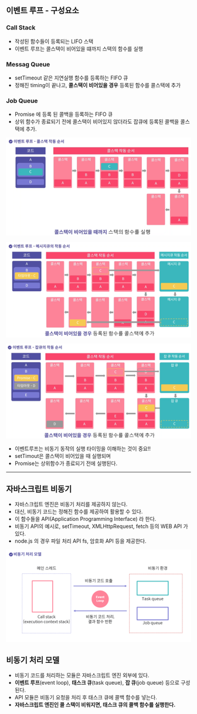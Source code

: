 ## 이벤트 루프 - 구성요소
### Call Stack
* 작성된 함수들이 등록되는 LIFO 스택
* 이벤트 루프는 콜스택이 비어있을 떄까지 스택의 함수를 실행
### Messag Queue 
* setTimeout 같은 지연실행 함수를 등록하는 FIFO 큐
* 정해진 timing이 끝나고, **콜스택이 비어있을 경우** 등록된 함수를 콜스택에 추가
###  Job Queue
* Promise 에 등록 된 콜백을 등록하는 FIFO 큐
* 상위 함수가 종료되기 전에 콜스택이 비어있지 않더라도 잡큐에 등록된 콜백을 콜스택에 추가.

![](../image/이벤트루프_콜스택%20작동순서.png)


![](../image/이벤트루프_%20메시큐의%20작동순서.png)

![](../image/이벤트루프_%20잡큐의%20작동순서.png)

* 이벤트루프는 비동기 동작의 실행 타이밍을 이해하는 것이 중요!!
* setTimout은 콜스택이 비어있을 때 실행되며
* Promise는 상위함수가 종료되기 전에 실행된다.

---
## 자바스크립트 비동기
* 자바스크립트 엔진은 비동기 처리를 제공하지 않는다.
* 대신, 비동기 코드는 정해진 함수를 제공하여 활용할 수 있다.
* 이 함수들을 API(Application Programming Interface) 라 한다.
* 비동기 API의 예시로, setTimeout, XMLHttpRequest, fetch 등의 WEB API 가 있다.
* node.js 의 경우 파일 처리 API fs, 암호화 API 등을 제공한다.

![비동기 처리 모델](/image/스크린샷-2024-01-15-145323.png)

## 비동기 처리 모델
* 비동기 코드를 처리하는 모듈은 자바스크립트 엔진 외부에 있다.
* **이벤트 루프**(event loop), **태스크 큐**(task queue), **잡 큐**(job queue) 등으로 구성된다.
* API 모듈은 비동기 요청을 처리 후 태스크 큐에 콜백 함수를 넣는다.
* **자바스크립트 엔진인 콜 스택이 비워지면, 태스크 큐의 콜백 함수를 실행한다.**
